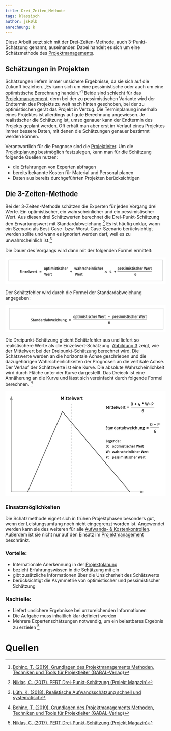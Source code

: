 ```yaml
---
title: Drei_Zeiten_Methode
tags: klassisch
author: jsk0lb
anrechnung: k
---
```


Diese Arbeit setzt sich mit der Drei-Zeiten-Methode, auch 3-Punkt-Schätzung genannt, auseinander. Dabei handelt es sich um eine Schätzmethode des [Projektmanagements](Projektmanagement.md). 
## Schätzungen in Projekten
Schätzungen liefern immer unsichere Ergebnisse, da sie sich auf die Zukunft beziehen. „Es kann sich um eine pessimistische oder auch um eine optimistische Berechnung handeln.“[^1] Beide sind schlecht für das [Projektmanagement](Projektmanagement.md), denn bei der zu pessimistischen Variante wird der Endtermin des Projekts zu weit nach hinten geschoben, bei der zu optimistischen gerät das Projekt in Verzug. Die Terminplanung innerhalb eines Projektes ist allerdings auf gute Berechnung angewiesen. Je realistischer die Schätzung ist, umso genauer kann der Endtermin des Projekts geplant werden. Oft erhält man aber erst im Verlauf eines Projektes immer bessere Daten, mit denen die Schätzungen genauer bestimmt werden können.

Verantwortlich für die Prognose sind die [Projektleiter](Projektleiter.md). Um die [Projektplanung](Projektplanung.md) bestmöglich festzulegen, kann man für die Schätzung folgende Quellen nutzen: 

* die Erfahrungen von Experten abfragen
* bereits bekannte Kosten für Material und Personal planen
* Daten aus bereits durchgeführten Projekten berücksichtigen
## Die 3-Zeiten-Methode

Bei der 3-Zeiten-Methode schätzen die Experten für jeden Vorgang drei Werte. Ein optimistischer, ein wahrscheinlicher und ein pessimistischer Wert. Aus diesen drei Schätzwerten berechnet die Drei-Punkt-Schätzung den Erwartungswert mit Standardabweichung.[^2] Es ist häufig unklar, wann ein Szenario als Best-Case- bzw. Worst-Case-Szenario berücksichtigt werden sollte und wann es ignoriert werden darf, weil es zu unwahrscheinlich ist.[^3] 

Die Dauer des Vorgangs wird dann mit der folgenden Formel ermittelt:

![Beispielabbildung](Drei_Zeiten_Methode/Einzelwert_Berechnung.png)


Der Schätzfehler wird durch die Formel der Standardabweichung angegeben: 

![Beispielabbildung](Drei_Zeiten_Methode/Standardabweichung.png)

Die Dreipunkt-Schätzung gleicht Schätzfehler aus und liefert so realistischere Werte als die Einzelwert-Schätzung. [Abbildung 3](Drei_Zeiten_Methode/Mittelwert.png) zeigt, wie der Mittelwert bei der Dreipunkt-Schätzung berechnet wird. Die Schätzwerte werden an die horizontale Achse geschrieben und die dazugehörigen Wahrscheinlichkeiten der Prognosen an die vertikale Achse. Der Verlauf der Schätzwerte ist eine Kurve. Die absolute Wahrscheinlichkeit wird durch Fläche unter der Kurve dargestellt. Das Dreieck ist eine Annäherung an die Kurve und lässt sich vereinfacht durch folgende Formel berechnen. [^1]

![Beispielabbildung](Drei_Zeiten_Methode/Mittelwert.png)

### Einsatzmöglichkeiten

Die Schätzmethode eignet sich in frühen Projektphasen besonders gut, wenn der Leistungsumfang noch nicht eingegrenzt worden ist. Angewendet werden kann sie des weiteren für alle [Aufwands- & Kostenkontrollen](Aufwands_Kosten_Kontrolle.md). Außerdem ist sie nicht nur auf den Einsatz im [Projektmanagement](Projektmanagement.md) beschränkt. 

### Vorteile:
* Internationale Anerkennung in der [Projektplanung](Projektplanung.md)
* bezieht Erfahrungswissen in die Schätzung mit ein
* gibt zusätzliche Informationen über die Unsicherheit des Schätzwerts
* berücksichtigt die Asymmetrie von optimistischer und pessimistischer Schätzung


### Nachteile:

* Liefert unsichere Ergebnisse bei unzureichenden Informationen
* Die Aufgabe muss inhaltlich klar definiert werden
* Mehrere Expertenschätzungen notwendig, um ein belastbares Ergebnis zu erzielen [^2]



# Quellen

[^1]: [Bohinc, T. (2019). Grundlagen des Projektmanagements
Methoden, Techniken und Tools für Projektleiter (GABAL-Verlag)](https://wiso.genios.de/document/GABA__9783956238512240)

[^2]: [Niklas, C. (2017). PERT Drei-Punkt-Schätzung (Projekt Magazin)](https://www.projektmagazin.de/methoden/pert-drei-punkt-schaetzung)

[^3]: [Lüth, K. (2018). Realistische Aufwandsschätzung schnell und systematisch](https://www.wiso-net.de/document/PROJ__1127854)

